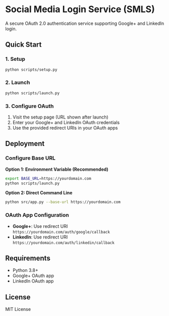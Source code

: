 # Social Media Login Service (SMLS)

A secure OAuth 2.0 authentication service supporting Google+ and LinkedIn login.

## Quick Start

### 1. Setup
```bash
python scripts/setup.py
```

### 2. Launch
```bash
python scripts/launch.py
```

### 3. Configure OAuth
1. Visit the setup page (URL shown after launch)
2. Enter your Google+ and LinkedIn OAuth credentials
3. Use the provided redirect URIs in your OAuth apps

## Deployment

### Configure Base URL
**Option 1: Environment Variable (Recommended)**
```bash
export BASE_URL=https://yourdomain.com
python scripts/launch.py
```

**Option 2: Direct Command Line**
```bash
python src/app.py --base-url https://yourdomain.com
```

### OAuth App Configuration
- **Google+**: Use redirect URI `https://yourdomain.com/auth/google/callback`
- **LinkedIn**: Use redirect URI `https://yourdomain.com/auth/linkedin/callback`

## Requirements

- Python 3.8+
- Google+ OAuth app
- LinkedIn OAuth app

## License

MIT License